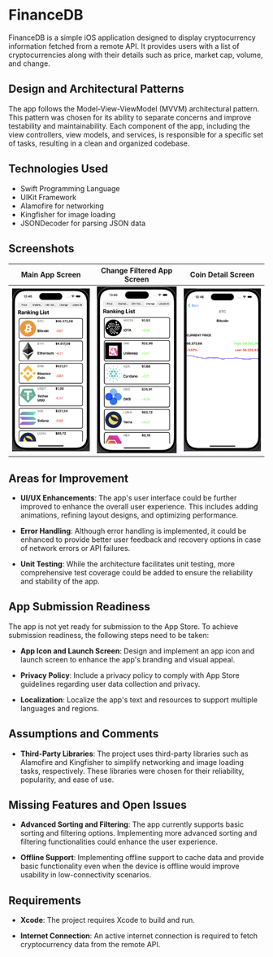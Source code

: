 # FinanceDB

FinanceDB is a simple iOS application designed to display cryptocurrency information fetched from a remote API. It provides users with a list of cryptocurrencies along with their details such as price, market cap, volume, and change.

## Design and Architectural Patterns

The app follows the Model-View-ViewModel (MVVM) architectural pattern. This pattern was chosen for its ability to separate concerns and improve testability and maintainability. Each component of the app, including the view controllers, view models, and services, is responsible for a specific set of tasks, resulting in a clean and organized codebase.

## Technologies Used

- Swift Programming Language
- UIKit Framework
- Alamofire for networking
- Kingfisher for image loading
- JSONDecoder for parsing JSON data

## Screenshots

| Main App Screen | Change Filtered App Screen | Coin Detail Screen |
|:---------------:|:--------:|:--------:|
| ![Main App Screen](screenshoots/MainAppScreen.png) | ![Change Filtered App Screen](screenshoots/ChangeFilter.png) | ![Coin Detail Screen](screenshoots/DetailAppScreen.png) |

## Areas for Improvement

- **UI/UX Enhancements**: The app's user interface could be further improved to enhance the overall user experience. This includes adding animations, refining layout designs, and optimizing performance.
  
- **Error Handling**: Although error handling is implemented, it could be enhanced to provide better user feedback and recovery options in case of network errors or API failures.
  
- **Unit Testing**: While the architecture facilitates unit testing, more comprehensive test coverage could be added to ensure the reliability and stability of the app.

## App Submission Readiness

The app is not yet ready for submission to the App Store. To achieve submission readiness, the following steps need to be taken:

- **App Icon and Launch Screen**: Design and implement an app icon and launch screen to enhance the app's branding and visual appeal.
  
- **Privacy Policy**: Include a privacy policy to comply with App Store guidelines regarding user data collection and privacy.
  
- **Localization**: Localize the app's text and resources to support multiple languages and regions.

## Assumptions and Comments

- **Third-Party Libraries**: The project uses third-party libraries such as Alamofire and Kingfisher to simplify networking and image loading tasks, respectively. These libraries were chosen for their reliability, popularity, and ease of use.

## Missing Features and Open Issues

- **Advanced Sorting and Filtering**: The app currently supports basic sorting and filtering options. Implementing more advanced sorting and filtering functionalities could enhance the user experience.
  
- **Offline Support**: Implementing offline support to cache data and provide basic functionality even when the device is offline would improve usability in low-connectivity scenarios.

## Requirements

- **Xcode**: The project requires Xcode to build and run.
  
- **Internet Connection**: An active internet connection is required to fetch cryptocurrency data from the remote API.
